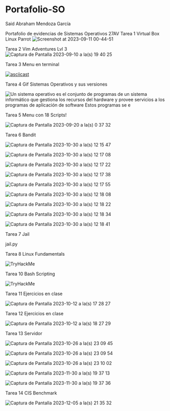 # Portafolio-SO
Said Abraham Mendoza García

Portafolio de evidencias de Sistemas Operativos 27AV
Tarea 1 Virtual Box Linux Parrot
![Screenshot at 2023-09-11 00-44-51](https://github.com/SaidMg10/Portafolio-SO/assets/114017329/73a4f0e6-aa3f-4e83-b43d-cd67de6504d3)

Tarea 2 Vim Adventures Lvl 3
![Captura de Pantalla 2023-09-10 a la(s) 19 40 25](https://github.com/SaidMg10/Portafolio-SO/assets/114017329/ebb3708a-8531-4095-bece-501c7a79c347)

Tarea 3 Menu en terminal

[![asciicast](https://asciinema.org/a/obk72fVcoOhemOTeiUlzrQx9i.svg)](https://asciinema.org/a/obk72fVcoOhemOTeiUlzrQx9i)

Tarea 4 Gif Sistemas Operativos y sus versiones

![Un sistema operativo es el conjunto de programas de un sistema informático que gestiona los recursos del hardware y provee servicios a los programas de aplicación de software  Estos programas se e](https://github.com/SaidMg10/Portafolio-SO/assets/114017329/daf1d4a8-fded-43b7-9bd9-83fd0c39f837)

Tarea 5 Menu con 18 Scripts!

![Captura de Pantalla 2023-09-20 a la(s) 0 37 32](https://github.com/SaidMg10/Portafolio-SO/assets/114017329/5b45366f-7c76-444c-ab1f-3c613a690142)

Tarea 6 Bandit

![Captura de Pantalla 2023-10-30 a la(s) 12 15 47](https://github.com/SaidMg10/Portafolio-SO/assets/114017329/b769d33d-f8c6-4884-b52e-1398b3e50263)

![Captura de Pantalla 2023-10-30 a la(s) 12 17 08](https://github.com/SaidMg10/Portafolio-SO/assets/114017329/1eabe3f3-5dcf-49ab-be2f-ea41e0a4f6d8)

![Captura de Pantalla 2023-10-30 a la(s) 12 17 22](https://github.com/SaidMg10/Portafolio-SO/assets/114017329/adb448d7-8a19-4e2f-9c05-44313d230645)

![Captura de Pantalla 2023-10-30 a la(s) 12 17 38](https://github.com/SaidMg10/Portafolio-SO/assets/114017329/89f82663-591d-42df-8140-a104bdd8d926)

![Captura de Pantalla 2023-10-30 a la(s) 12 17 55](https://github.com/SaidMg10/Portafolio-SO/assets/114017329/7ae7abbe-0dfb-437a-ae88-db9c2020e93d)

![Captura de Pantalla 2023-10-30 a la(s) 12 18 08](https://github.com/SaidMg10/Portafolio-SO/assets/114017329/4019692f-a774-4b6f-92db-b0bfc99c5f96)

![Captura de Pantalla 2023-10-30 a la(s) 12 18 22](https://github.com/SaidMg10/Portafolio-SO/assets/114017329/96970438-af4b-4d1c-80a8-f5293af5fd05)

![Captura de Pantalla 2023-10-30 a la(s) 12 18 34](https://github.com/SaidMg10/Portafolio-SO/assets/114017329/585615b2-0d43-4eb6-9726-da013da484bd)

![Captura de Pantalla 2023-10-30 a la(s) 12 18 41](https://github.com/SaidMg10/Portafolio-SO/assets/114017329/40d0bb65-a128-47f8-abd2-5c7f6ee4826d)

Tarea 7 Jail

jail.py

Tarea 8 Linux Fundamentals

![TryHackMe](https://github.com/SaidMg10/Portafolio-SO/assets/114017329/3a69dca5-37ea-49ef-bc1f-550d07b1e34c)


Tarea 10 Bash Scripting

![TryHackMe](https://github.com/SaidMg10/Portafolio-SO/assets/114017329/990deddf-e59a-4485-8ed5-077dda90e917)


Tarea 11 Ejercicios en clase

![Captura de Pantalla 2023-10-12 a la(s) 17 28 27](https://github.com/SaidMg10/Portafolio-SO/assets/114017329/1f57ede2-6207-459f-a4fc-77b8dfe58430)

Tarea 12 Ejercicios en clase

![Captura de Pantalla 2023-10-12 a la(s) 18 27 29](https://github.com/SaidMg10/Portafolio-SO/assets/114017329/aca4acf9-473e-4c8c-8876-4d0eedfd65f6)


Tarea 13 Servidor

![Captura de Pantalla 2023-10-26 a la(s) 23 09 45](https://github.com/SaidMg10/Portafolio-SO/assets/114017329/d4e6de54-acee-4ec2-a291-70b24a6cb81f)

![Captura de Pantalla 2023-10-26 a la(s) 23 09 54](https://github.com/SaidMg10/Portafolio-SO/assets/114017329/ad0d4db0-3d06-4062-ad30-e431dacc5d29)

![Captura de Pantalla 2023-10-26 a la(s) 23 10 02](https://github.com/SaidMg10/Portafolio-SO/assets/114017329/6343bff7-2a3c-4902-9923-6fcef8c04471)

![Captura de Pantalla 2023-11-30 a la(s) 19 37 13](https://github.com/SaidMg10/Portafolio-SO/assets/114017329/30b6fca9-2b4f-44e4-9389-8958f0dd4fa3)

![Captura de Pantalla 2023-11-30 a la(s) 19 37 36](https://github.com/SaidMg10/Portafolio-SO/assets/114017329/b4fbd678-b761-4ef6-a534-c95f37da7a5e)

Tarea 14 CIS Benchmark

![Captura de Pantalla 2023-12-05 a la(s) 21 35 32](https://github.com/SaidMg10/Portafolio-SO/assets/114017329/a196b53c-c081-468d-84e2-66dd368af176)




